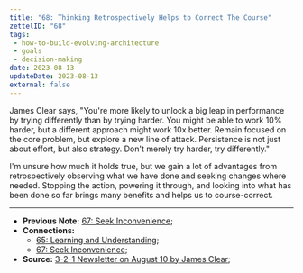 ```yaml
---
title: "68: Thinking Retrospectively Helps to Correct The Course"
zettelID: "68"
tags:
 - how-to-build-evolving-architecture
 - goals
 - decision-making
date: 2023-08-13
updateDate: 2023-08-13
external: false
---
```


James Clear says, "You're more likely to unlock a big leap in performance by trying differently than by trying harder. You might be able to work 10% harder, but a different approach might work 10x better. Remain focused on the core problem, but explore a new line of attack. Persistence is not just about effort, but also strategy. Don't merely try harder, try differently."

I'm unsure how much it holds true, but we gain a lot of advantages from retrospectively observing what we have done and seeking changes where needed. Stopping the action, powering it through, and looking into what has been done so far brings many benefits and helps us to course-correct.

---

- **Previous Note:** [67: Seek Inconvenience](/notes/67/);
- **Connections:**
  - [65: Learning and Understanding](/notes/65/);
  - [67: Seek Inconvenience](/notes/67/);
- **Source:** [3-2-1 Newsletter on August 10 by James Clear](https://jamesclear.com/3-2-1/august-10-2023);
